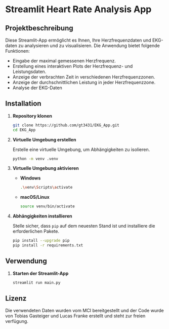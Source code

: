# Streamlit Heart Rate Analysis App

## Projektbeschreibung

Diese Streamlit-App ermöglicht es Ihnen, Ihre Herzfrequenzdaten und EKG-daten zu analysieren und zu visualisieren. Die Anwendung bietet folgende Funktionen:

- Eingabe der maximal gemessenen Herzfrequenz.
- Erstellung eines interaktiven Plots der Herzfrequenz- und Leistungsdaten.
- Anzeige der verbrachten Zeit in verschiedenen Herzfrequenzzonen.
- Anzeige der durchschnittlichen Leistung in jeder Herzfrequenzzone.
- Analyse der EKG-Daten

## Installation

1. **Repository klonen**

   ```bash
   git clone https://github.com/gt3431/EKG_App.git
   cd EKG_App
   ```

2. **Virtuelle Umgebung erstellen**

   Erstelle eine virtuelle Umgebung, um Abhängigkeiten zu isolieren.

   ```bash
   python -m venv .venv
   ```

3. **Virtuelle Umgebung aktivieren**

   - **Windows**

     ```bash
     .\venv\Scripts\activate
     ```

   - **macOS/Linux**

     ```bash
     source venv/bin/activate
     ```

4. **Abhängigkeiten installieren**

   Stelle sicher, dass `pip` auf dem neuesten Stand ist und installiere die erforderlichen Pakete.

   ```bash
   pip install --upgrade pip
   pip install -r requirements.txt
   ```

## Verwendung

1. **Starten der Streamlit-App**

   ```bash
   streamlit run main.py
   ```

## Lizenz

Die verwendeten Daten wurden vom MCI bereitgestellt und der Code wurde von Tobias Gasteiger und Lucas Franke erstellt und steht zur freien verfügung.
